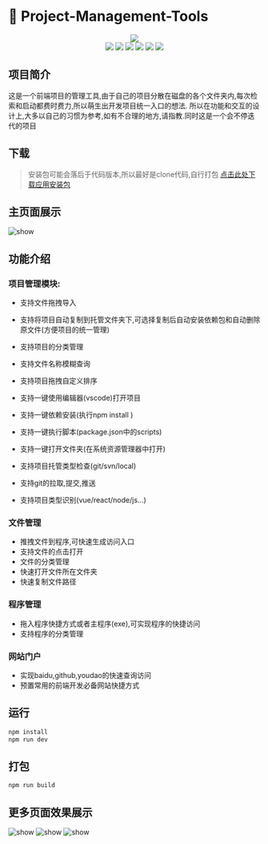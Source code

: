 # 🚀 Project-Management-Tools
<div align="center">
	<img src="https://raw.githubusercontent.com/fengtianxi001/MTools/master/screenshots/banner.png">
  <div>
    <img src="https://img.shields.io/github/languages/top/fengtianxi001/MTools">
    <img src="https://travis-ci.org/boennemann/badges.svg?branch=master">
    <img src="https://img.shields.io/github/issues/fengtianxi001/MTools">
    <img src="https://img.shields.io/github/forks/fengtianxi001/MTools">
    <img src="https://img.shields.io/github/stars/fengtianxi001/MTools">
    <img src="https://img.shields.io/github/downloads/fengtianxi001/MTools/total">
  </div>
</div>




## 项目简介 

这是一个前端项目的管理工具,由于自己的项目分散在磁盘的各个文件夹内,每次检索和启动都费时费力,所以萌生出开发项目统一入口的想法.
所以在功能和交互的设计上,大多以自己的习惯为参考,如有不合理的地方,请指教.同时这是一个会不停迭代的项目 

## 下载
> 安装包可能会落后于代码版本,所以最好是clone代码,自行打包
[点击此处下载应用安装包](https://github.com/fengtianxi001/MTools/releases/download/V0.0.1/MTools.zip)

## 主页面展示
![show](https://raw.githubusercontent.com/fengtianxi001/MTools/master/screenshots/Snipaste_2021-10-18_22-18-59.png)




## 功能介绍


### 项目管理模块:

- 支持文件拖拽导入

- 支持将项目自动复制到托管文件夹下,可选择复制后自动安装依赖包和自动删除原文件(方便项目的统一管理)

- 支持项目的分类管理

- 支持文件名称模糊查询

- 支持项目拖拽自定义排序

- 支持一键使用编辑器(vscode)打开项目

- 支持一键依赖安装(执行npm install )

- 支持一键执行脚本(package.json中的scripts)

- 支持一键打开文件夹(在系统资源管理器中打开)

- 支持项目托管类型检查(git/svn/local)

- 支持git的拉取,提交,推送

- 支持项目类型识别(vue/react/node/js...)

  
### 文件管理

- 推拽文件到程序,可快速生成访问入口
- 支持文件的点击打开
- 文件的分类管理
- 快速打开文件所在文件夹
- 快速复制文件路径

### 程序管理
- 拖入程序快捷方式或者主程序(exe),可实现程序的快捷访问
- 支持程序的分类管理

### 网站门户
- 实现baidu,github,youdao的快速查询访问
- 预置常用的前端开发必备网站快捷方式

## 运行

```bash
npm install
npm run dev
```

## 打包

```bash
npm run build
```



## 更多页面效果展示
![show](https://github.com/fengtianxi001/MTools/blob/master/screenshots/Snipaste_2021-10-18_22-21-28.png?raw=true)
![show](https://github.com/fengtianxi001/MTools/blob/master/screenshots/Snipaste_2021-10-18_22-21-52.png?raw=true)
![show](https://github.com/fengtianxi001/MTools/blob/master/screenshots/Snipaste_2021-10-18_22-22-02.png?raw=true)
